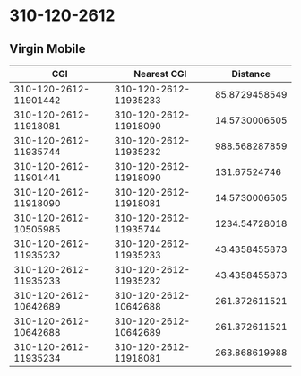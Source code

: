 # 310-120-2612
## Virgin Mobile


| CGI | Nearest CGI | Distance |
|-----|-------------|----------|
| 310-120-2612-11901442 | 310-120-2612-11935233 | 85.8729458549 |
| 310-120-2612-11918081 | 310-120-2612-11918090 | 14.5730006505 |
| 310-120-2612-11935744 | 310-120-2612-11935232 | 988.568287859 |
| 310-120-2612-11901441 | 310-120-2612-11918090 | 131.67524746 |
| 310-120-2612-11918090 | 310-120-2612-11918081 | 14.5730006505 |
| 310-120-2612-10505985 | 310-120-2612-11935744 | 1234.54728018 |
| 310-120-2612-11935232 | 310-120-2612-11935233 | 43.4358455873 |
| 310-120-2612-11935233 | 310-120-2612-11935232 | 43.4358455873 |
| 310-120-2612-10642689 | 310-120-2612-10642688 | 261.372611521 |
| 310-120-2612-10642688 | 310-120-2612-10642689 | 261.372611521 |
| 310-120-2612-11935234 | 310-120-2612-11918081 | 263.868619988 |
